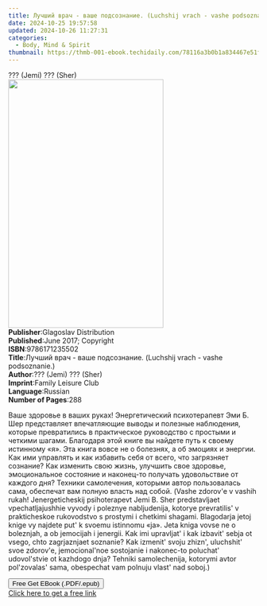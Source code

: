 ```yaml
---
title: Лучший врач - ваше подсознание. (Luchshij vrach - vashe podsoznanie.) | Free Book
date: 2024-10-25 19:57:58
updated: 2024-10-26 11:27:31
categories:
  - Body, Mind & Spirit
thumbnail: https://thmb-001-ebook.techidaily.com/78116a3b0b1a834467e51f5987c7db78eba0f1f8a3d119d084884d83b14a1329.jpg
---
```

<main id="book-container">
  <div class="flex flex-col">
    <div class="book-brief flex-1 py-6 px-4 sm:p-6 md:py-10 md:px-8">
      <!-- brief-->
      <div class="book-brief-main">??? (Jemi) ??? (Sher)</div>
    </div>
    <div
      class="book-meta-info flex-1 grid gap-4 col-start-1 col-end-3 row-start-1 sm:mb-6 sm:grid-cols-4 lg:gap-6 lg:col-start-2 lg:row-end-6 lg:row-span-6 lg:mb-0"
    >
      <div
        class="book-meta-info-left place-content-center mt-4 p-4 text-sm leading-6 col-start-2 col-span-2 dark:text-slate-400"
      >
        <img
          class="w-full h-500 object-cover rounded-lg sm:h-255 sm:col-span-2 lg:col-span-full"
          src="https://img-001-ebook.techidaily.com/aece3013be66ba270c9fbebd2cd8f0199db4ed7c9122be9f11958f9fef67ba63.jpg"
          alt=""
          width="312"
          height="500"
        />
      </div>
      <div
        class="book-meta-info-right mt-2 col-start-1 row-start-2 col-span-3 self-center"
      >
        <!-- meta data  -->
        <div class="flex flex-col px-4 md:px-8">
          <div class="flex-1">
            <strong>Publisher</strong>:<span class="px-2"
              >Glagoslav Distribution</span
            >
          </div>
          <div class="flex-1">
            <strong>Published</strong>:<span class="px-2"
              >June 2017; Copyright</span
            >
          </div>
          <div class="flex-1">
            <strong>ISBN</strong>:<span class="px-2">9786171235502</span>
          </div>
          <div class="flex-1">
            <strong>Title</strong>:<span class="px-2"
              >Лучший врач - ваше подсознание. (Luchshij vrach - vashe
              podsoznanie.)</span
            >
          </div>
          <div class="flex-1">
            <strong>Author</strong>:<span class="px-2"
              >??? (Jemi) ??? (Sher)</span
            >
          </div>
          <div class="flex-1">
            <strong>Imprint</strong>:<span class="px-2"
              >Family Leisure Club</span
            >
          </div>
          <div class="flex-1">
            <strong>Language</strong>:<span class="px-2">Russian</span>
          </div>
          <div class="flex-1">
            <strong>Number of Pages</strong>:<span class="px-2">288</span>
          </div>
        </div>
      </div>
    </div>
    <div class="book-description flex-1 py-6 px-4 sm:p-6 md:py-10 md:px-8">
      <div class="book-description-main">
        <div accordion-content="" id="description">
          <p>
            Ваше здоровье в ваших руках! Энергетический психотерапевт Эми Б. Шер
            представляет впечатляющие выводы и полезные наблюдения, которые
            превратились в практическое руководство с простыми и четкими шагами.
            Благодаря этой книге вы найдете путь к своему истинному «я». Эта
            книга вовсе не о болезнях, а об эмоциях и энергии. Как ими управлять
            и как избавить себя от всего, что загрязняет сознание? Как изменить
            свою жизнь, улучшить свое здоровье, эмоциональное состояние и
            наконец-то получать удовольствие от каждого дня? Техники
            самолечения, которыми автор пользовалась сама, обеспечат вам полную
            власть над собой. (Vashe zdorov'e v vashih rukah! Jenergeticheskij
            psihoterapevt Jemi B. Sher predstavljaet vpechatljajushhie vyvody i
            poleznye nabljudenija, kotorye prevratilis' v prakticheskoe
            rukovodstvo s prostymi i chetkimi shagami. Blagodarja jetoj knige vy
            najdete put' k svoemu istinnomu «ja». Jeta kniga vovse ne o
            boleznjah, a ob jemocijah i jenergii. Kak imi upravljat' i kak
            izbavit' sebja ot vsego, chto zagrjaznjaet soznanie? Kak izmenit'
            svoju zhizn', uluchshit' svoe zdorov'e, jemocional'noe sostojanie i
            nakonec-to poluchat' udovol'stvie ot kazhdogo dnja? Tehniki
            samolechenija, kotorymi avtor pol'zovalas' sama, obespechat vam
            polnuju vlast' nad soboj.)
          </p>
        </div>
        <div class="accordion-fader"></div>
      </div>
    </div>
    <div class="book-excerpts flex-1 py-6 px-4 sm:p-6 md:py-10 md:px-8"></div>
    <div
      class="book-about-author flex-1 py-6 px-4 sm:p-6 md:py-10 md:px-8"
    ></div>
    <div class="book-free-get flex-1 py-6 px-4 sm:p-6 md:py-10 md:px-8">
      <button
        id="btn-free-get"
        class="bg-blue-500 hover:bg-blue-700 text-white font-bold py-2 px-4 rounded"
      >
        Free Get EBook (.PDF/.epub)
      </button>
      <div id="countdown-display" class="px-2 text-lg mt-2"></div>
      <a
        id="free-link"
        class="hidden bg-blue-500 hover:bg-blue-700 text-white font-bold py-2 px-4 rounded"
        href="https://www.ebooks.com/en-us/book/95873744/luchshij-vrach-vashe-podsoznanie/jemi-sher/"
        target="_blank"
        >Click here to get a free link</a
      >
    </div>
    <script>
      let countdownTime = 0;
      let countdownInterval = null;
      document
        .getElementById('btn-free-get')
        .addEventListener('click', startCountdown);
      function startCountdown() {
        countdownTime = new Date().getTime() + 60000 * 3;
        countdownInterval = setInterval(updateCountdown, 1000);
        document.getElementById('btn-free-get').disabled = true;
        document
          .getElementById('btn-free-get')
          .classList.add('bg-gray-500', 'cursor-not-allowed');
      }
      function updateCountdown() {
        let currentTime = new Date().getTime();
        let timeLeft = countdownTime - currentTime;
        let secondsLeft = Math.floor(timeLeft / 1000);
        document.getElementById('countdown-display').innerHTML =
          `Remaining time: ${secondsLeft} seconds.`;
        if (secondsLeft <= 0) {
          clearInterval(countdownInterval);
          document.getElementById('btn-free-get').classList.add('hidden');
          document.getElementById('free-link').classList.remove('hidden');
          document.getElementById('countdown-display').innerHTML = '';
        }
      }
    </script>
  </div>
</main>
